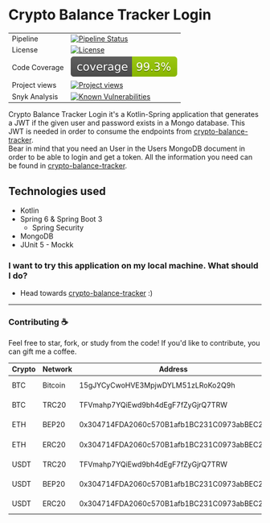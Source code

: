 # Crypto Balance Tracker Login

|               |                                                                                                                                                                                               |
|---------------|-----------------------------------------------------------------------------------------------------------------------------------------------------------------------------------------------|
| Pipeline      | [![Pipeline Status](https://github.com/lucasdistasi/crypto-balance-tracker-login/actions/workflows/main.yml/badge.svg)](https://github.com/lucasdistasi/crypto-balance-tracker-login/actions) |
| License       | [![License](https://img.shields.io/badge/License-GPLv3-blue.svg)](https://www.gnu.org/licenses/gpl-3.0)                                                                                       |
| Code Coverage | [![Code Coverage](https://github.com/lucasdistasi/crypto-balance-tracker-login/blob/gh-pages/badges/jacoco.svg)](https://lucasdistasi.github.io/crypto-balance-tracker-login/)                |
| Project views | [![Project views](https://hits.dwyl.com/lucasdistasi/crypto-balance-tracker-login.svg)]()                                                                                                     |
| Snyk Analysis | [![Known Vulnerabilities](https://snyk.io/test/github/lucasdistasi/crypto-balance-tracker-login/badge.svg)](https://snyk.io/test/github/lucasdistasi/crypto-balance-tracker-login)            |

Crypto Balance Tracker Login it's a Kotlin-Spring application that generates a JWT if the given user and password exists
in a Mongo database. This JWT is needed in order to consume the endpoints
from [crypto-balance-tracker](https://github.com/lucasdistasi/crypto-balance-tracker).
<br>
Bear in mind that you need an User in the Users MongoDB document in order to be able to login and get a token.
All the information you need can be found
in [crypto-balance-tracker](https://github.com/lucasdistasi/crypto-balance-tracker).

## Technologies used

- Kotlin
- Spring 6 & Spring Boot 3
    - Spring Security
- MongoDB
- JUnit 5 - Mockk

### I want to try this application on my local machine. What should I do?

- Head towards [crypto-balance-tracker](https://github.com/lucasdistasi/crypto-balance-tracker) :)

---

### Contributing :coffee:

Feel free to star, fork, or study from the code! If you'd like to contribute, you can gift me a coffee.

| Crypto | Network | Address                                    | QR            |
|--------|---------|--------------------------------------------|---------------|
| BTC    | Bitcoin | 15gJYCyCwoHVE3MpjwDYLM51zLRoKo2Q9h         | [BTC-bitcoin] |
| BTC    | TRC20   | TFVmahp7YQiEwd9bh4dEgF7fZyGjrQ7TRW         | [BTC-trc20]   |
| ETH    | BEP20   | 0x304714FDA2060c570B1afb1BC231C0973abBEC23 | [ETH-bep20]   |
| ETH    | ERC20   | 0x304714FDA2060c570B1afb1BC231C0973abBEC23 | [ETH-erc20]   |
| USDT   | TRC20   | TFVmahp7YQiEwd9bh4dEgF7fZyGjrQ7TRW         | [USDT-trc20]  |
| USDT   | BEP20   | 0x304714FDA2060c570B1afb1BC231C0973abBEC23 | [USDT-bep20]  |
| USDT   | ERC20   | 0x304714FDA2060c570B1afb1BC231C0973abBEC23 | [USDT-erc20]  |

[BTC-bitcoin]: https://imgur.com/Hs0DYDk

[BTC-trc20]: https://imgur.com/kdROHrE

[ETH-bep20]: https://imgur.com/DIOiJrL

[ETH-erc20]: https://imgur.com/REXkDmu

[USDT-trc20]: https://imgur.com/ubUWdpI

[USDT-bep20]: https://imgur.com/rrrYd9j

[USDT-erc20]: https://imgur.com/G9DPKvU
